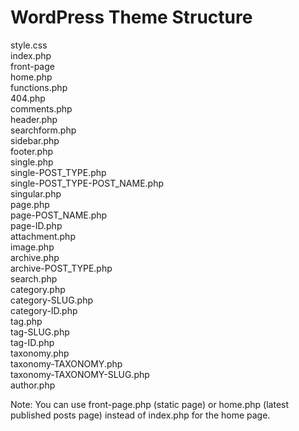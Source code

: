 # WordPress Theme Structure

style.css       
index.php       
front-page      
home.php        
functions.php       
404.php     
comments.php        
header.php      
searchform.php      
sidebar.php     
footer.php      
single.php      
single-POST_TYPE.php        
single-POST_TYPE-POST_NAME.php      
singular.php        
page.php        
page-POST_NAME.php      
page-ID.php     
attachment.php      
image.php       
archive.php     
archive-POST_TYPE.php       
search.php      
category.php        
category-SLUG.php       
category-ID.php     
tag.php     
tag-SLUG.php        
tag-ID.php      
taxonomy.php        
taxonomy-TAXONOMY.php       
taxonomy-TAXONOMY-SLUG.php      
author.php      


Note: You can use front-page.php (static page) or home.php (latest published posts page) instead of index.php for the home page.
